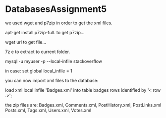 # DatabasesAssignment5

we used wget and p7zip in order to get the xml files.

apt-get install p7zip-full. to get p7zip...

wget url to get file...
  
7z e <full zip file name> to extract to current folder.

mysql -u myuser -p --local-infile stackoverflow

in case: set global local_infile = 1

you can now import xml files to the database:

load xml local infile 'Badges.xml' into table badges rows identified by '< row .>';

  
the zip files are: Badges.xml, Comments.xml, PostHistory.xml, PostLinks.xml Posts.xml, Tags.xml, Users.xml, Votes.xml
